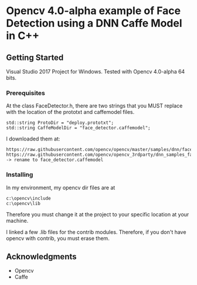 # Opencv 4.0-alpha example of Face Detection using a DNN Caffe Model in C++

## Getting Started

Visual Studio 2017 Project for Windows. Tested with Opencv 4.0-alpha 64 bits. 

### Prerequisites

At the class FaceDetector.h, there are two strings that you MUST replace with the location of the prototxt and caffemodel files.

```
std::string ProtoDir = "deploy.prototxt";
std::string CaffeModelDir = "face_detector.caffemodel";
```

I downloaded them at:
```
https://raw.githubusercontent.com/opencv/opencv/master/samples/dnn/face_detector/deploy.prototxt
https://raw.githubusercontent.com/opencv/opencv_3rdparty/dnn_samples_face_detector_20180205_fp16/res10_300x300_ssd_iter_140000_fp16.caffemodel -> rename to face_detector.caffemodel
```

### Installing

In my environment, my opencv dir files are at

```
c:\opencv\include
c:\opencv\lib
```

Therefore you must change it at the project to your specific location at your machine.

I linked a few .lib files for the contrib modules.
Therefore, if you don't have opencv with contrib, you must erase them.

## Acknowledgments

* Opencv
* Caffe